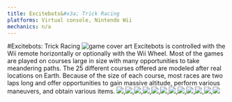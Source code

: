 ```yaml
---
title: Excitebots&#x3a; Trick Racing
platforms: Virtual console, Nintendo Wii
mechanics: n/a
---
```

#Excitebots: Trick Racing
![game cover art](//images.igdb.com/igdb/image/upload/t_thumb/pty416lkg0kgbrxd737c.jpg "Logo Title Text 1")
Excitebots is controlled with the Wii remote horizontally or optionally with the Wii Wheel. Most of the games are played on courses large in size with many opportunities to take meandering paths. The 25 different courses offered are modeled after real locations on Earth. Because of the size of each course, most races are two laps long and offer opportunities to gain massive altitude, perform various maneuvers, and obtain various items.
<img src="//images.igdb.com/igdb/image/upload/t_thumb/pp5ydpg2cawgiagc1wym.jpg"/>,<img src="//images.igdb.com/igdb/image/upload/t_thumb/d1tnsbukvfne2cxhvnls.jpg"/>,<img src="//images.igdb.com/igdb/image/upload/t_thumb/zoqcerxum9g6ghmouz0w.jpg"/>,<img src="//images.igdb.com/igdb/image/upload/t_thumb/m00ntlmngko8erd6rlns.jpg"/>,<img src="//images.igdb.com/igdb/image/upload/t_thumb/hsifk2e3vgema1tmanzr.jpg"/>,<img src="//images.igdb.com/igdb/image/upload/t_thumb/dumakxwaohtt53jf4gxe.jpg"/>,<img src="//images.igdb.com/igdb/image/upload/t_thumb/iseqly2amqaqlhzlovlj.jpg"/>,<img src="//images.igdb.com/igdb/image/upload/t_thumb/wqeidqizcesvsr4m8zoh.jpg"/>,<img src="//images.igdb.com/igdb/image/upload/t_thumb/rteq0ewwrmb7ycl4wllr.jpg"/>,<img src="//images.igdb.com/igdb/image/upload/t_thumb/b7cdysodbmozwgbesib2.jpg"/>,<img src="//images.igdb.com/igdb/image/upload/t_thumb/mkbx6swddkcdvbciv5mb.jpg"/>,<img src="//images.igdb.com/igdb/image/upload/t_thumb/guuyg9bc5lbdvlfm3wns.jpg"/>
